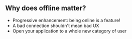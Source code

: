 ##  Why does offline matter?

* Progressive enhancement: being online is a feature! <!-- .element: class="fragment" -->
* A bad connection shouldn't mean bad UX <!-- .element: class="fragment" -->
* Open your application to a whole new category of user <!-- .element: class="fragment" -->